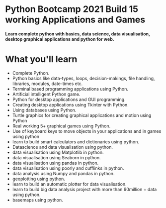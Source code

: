 # Python Bootcamp 2021 Build 15 working Applications and Games
#### Learn complete python with basics, data science, data visualisation, desktop graphical applications and python for web.

# What you'll learn
- Complete Python.
- Python basics like data-types, loops, decision-makings, file handling, libraries, modules, date-times etc.
- Terminal based programming applications using Python.
- Artificial intelligent Python game.
- Python for desktop applications and GUI programming.
- Creating desktop applications using Tkinter with Python.
- Using databases using Python.
- Turtle graphics for creating graphical applications and motion using Python
- Real working 5+ graphical games using Python.
- Use of keyboard keys to move objects in your applications and in games using python
- learn to build smart calculators and dictionaries using python.
- Datascience and data visualisation using python.
- data visualisation using Matplotlib in python.
- data visualisation using Seaborn in python.
- data visualisation using pandas in python.
- data visualisation using poorly and cufflinks in python.
- data analysis using Numpy and pandas in python.
- geoplotting using python.
- learn to build an automatic plotter for data visualisation.
- learn to build big data analysis project with more than 60million + data using python.
- basemaps using python.
